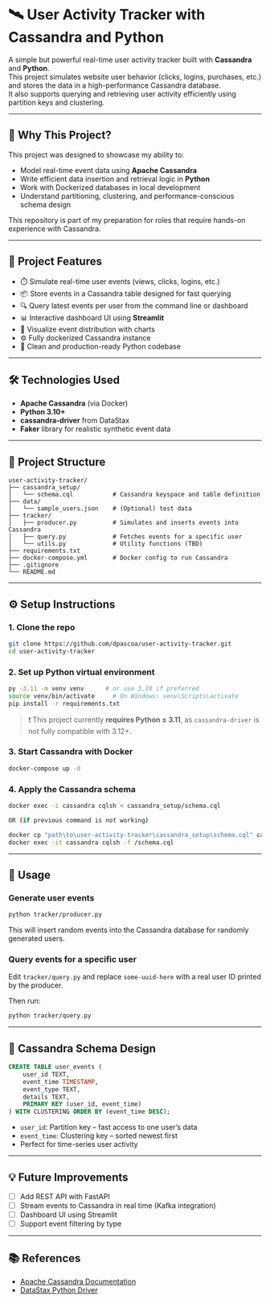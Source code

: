 # 🛰️ User Activity Tracker with Cassandra and Python

A simple but powerful real-time user activity tracker built with **Cassandra** and **Python**.  
This project simulates website user behavior (clicks, logins, purchases, etc.) and stores the data in a high-performance Cassandra database.  
It also supports querying and retrieving user activity efficiently using partition keys and clustering.

---

## 💼 Why This Project?

This project was designed to showcase my ability to:

- Model real-time event data using **Apache Cassandra**
- Write efficient data insertion and retrieval logic in **Python**
- Work with Dockerized databases in local development
- Understand partitioning, clustering, and performance-conscious schema design

This repository is part of my preparation for roles that require hands-on experience with Cassandra.

---

## 🚀 Project Features

- ⏱️ Simulate real-time user events (views, clicks, logins, etc.)
- 📦 Store events in a Cassandra table designed for fast querying
- 🔍 Query latest events per user from the command line or dashboard
- 📊 Interactive dashboard UI using **Streamlit**
- 🧠 Visualize event distribution with charts
- ⚙️ Fully dockerized Cassandra instance
- 📄 Clean and production-ready Python codebase

---

## 🛠️ Technologies Used

- **Apache Cassandra** (via Docker)
- **Python 3.10+**
- **cassandra-driver** from DataStax
- **Faker** library for realistic synthetic event data

---

## 📁 Project Structure

```
user-activity-tracker/
├── cassandra_setup/
│   └── schema.cql           # Cassandra keyspace and table definition
├── data/
│   └── sample_users.json    # (Optional) test data
├── tracker/
│   ├── producer.py          # Simulates and inserts events into Cassandra
│   ├── query.py             # Fetches events for a specific user
│   └── utils.py             # Utility functions (TBD)
├── requirements.txt
├── docker-compose.yml       # Docker config to run Cassandra
├── .gitignore
└── README.md
```

---

## ⚙️ Setup Instructions

### 1. Clone the repo
```bash
git clone https://github.com/dpascoa/user-activity-tracker.git
cd user-activity-tracker
```

### 2. Set up Python virtual environment
```bash
py -3.11 -m venv venv      # or use 3.10 if preferred
source venv/bin/activate     # On Windows: venv\Scripts\activate    
pip install -r requirements.txt
```

> ❗ This project currently **requires Python ≤ 3.11**, as `cassandra-driver` is not fully compatible with 3.12+.

### 3. Start Cassandra with Docker
```bash
docker-compose up -d
```

### 4. Apply the Cassandra schema
```bash
docker exec -i cassandra cqlsh < cassandra_setup/schema.cql

OR (if previous command is not working)

docker cp "path\to\user-activity-tracker\cassandra_setup\schema.cql" cassandra:/schema.cql
docker exec -it cassandra cqlsh -f /schema.cql
```

---

## 🧪 Usage

### Generate user events
```bash
python tracker/producer.py
```
This will insert random events into the Cassandra database for randomly generated users.

### Query events for a specific user
Edit `tracker/query.py` and replace `some-uuid-here` with a real user ID printed by the producer.

Then run:
```bash
python tracker/query.py
```

---

## 🧠 Cassandra Schema Design

```sql
CREATE TABLE user_events (
    user_id TEXT,
    event_time TIMESTAMP,
    event_type TEXT,
    details TEXT,
    PRIMARY KEY (user_id, event_time)
) WITH CLUSTERING ORDER BY (event_time DESC);
```

- `user_id`: Partition key – fast access to one user’s data
- `event_time`: Clustering key – sorted newest first
- Perfect for time-series user activity

---

## 💡 Future Improvements

- [ ] Add REST API with FastAPI
- [ ] Stream events to Cassandra in real time (Kafka integration)
- [ ] Dashboard UI using Streamlit
- [ ] Support event filtering by type

---

## 📚 References

- [Apache Cassandra Documentation](https://cassandra.apache.org/doc/latest/)
- [DataStax Python Driver](https://docs.datastax.com/en/developer/python-driver/)
